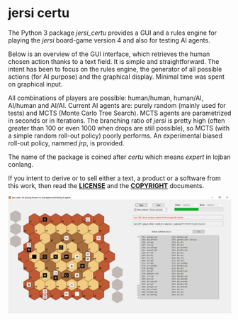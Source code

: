 # jersi certu

The Python 3 package *jersi_certu* provides a GUI and a rules engine for playing the *jersi* board-game version 4 and also for testing AI agents. 

Below is an overview of the GUI interface, which retrieves the human chosen action thanks to a text field. It is simple and straightforward. The intent has been to focus on the rules engine, the generator of all possible actions (for AI purpose) and the graphical display. Minimal time was spent on graphical input.  

All combinations of players are possible: human/human, human/AI, AI/human and AI/AI. Current AI agents are: purely random (mainly used for tests) and MCTS (Monte Carlo Tree Search). MCTS agents are parametrized in seconds or in iterations. The branching ratio of *jersi* is pretty high (often greater than 100 or even 1000 when drops are still possible), so MCTS (with a simple random roll-out policy) poorly performs. An experimental biased roll-out policy, nammed *jrp*, is provided.

The name of the package is coined after *certu* which means *expert* in lojban conlang.

If you intent to derive or to sell either a text, a product or a software from this work, then read the [**LICENSE**](./docs/LICENSE.txt) and the  [**COPYRIGHT**](./docs/COPYRIGHT.md)  documents.

![](./docs/jersi-scene.png)
